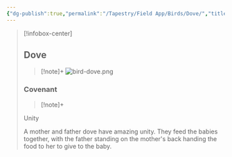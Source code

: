```yaml
---
{"dg-publish":true,"permalink":"/Tapestry/Field App/Birds/Dove/","title":"Dove","tags":["covenants/animals/birds"],"dgHomeLink":true,"dgEnableSearch":true}
---
```


> [!infobox-center] 
> ## Dove
> > [!note]+
> ![bird-dove.png](/img/user/File%20Vault/Field%20App/birds/bird-dove.png)
> ### Covenant
>> [!note]+ 
>  <p class="note first">Unity</p>
>  
><p class="note second">A mother and father dove have  amazing unity. They feed the babies together, with the father standing on the mother's back handing the food to her to give to the baby.</p>

